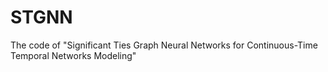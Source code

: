 # STGNN
The code of "Significant Ties Graph Neural Networks for  Continuous-Time Temporal Networks Modeling"
